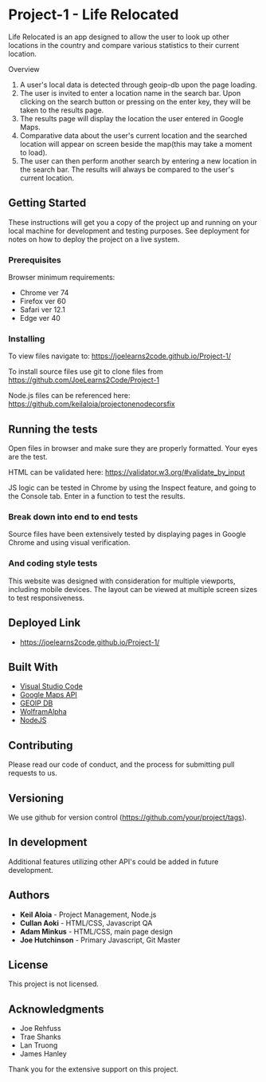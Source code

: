 # Project-1 - Life Relocated

Life Relocated is an app designed to allow the user to look up other locations in the country and compare various statistics to their current location. 


Overview
1. A user's local data is detected through geoip-db upon the page loading.
2. The user is invited to enter a location name in the search bar.  Upon clicking on the search button or pressing on the enter key, they will be taken to the results page.
3. The results page will display the location the user entered in Google Maps.
4. Comparative data about the user's current location and the searched location will appear on screen beside the map(this may take a moment to load).
5. The user can then perform another search by entering a new location in the search bar.  The results will always be compared to the user's current location.


## Getting Started

These instructions will get you a copy of the project up and running on your local machine for development and testing purposes. See deployment for notes on how to deploy the project on a live system.


### Prerequisites

Browser minimum requirements:
* Chrome ver 74
* Firefox ver 60
* Safari ver 12.1
* Edge ver 40

### Installing

To view files navigate to: https://joelearns2code.github.io/Project-1/

To install source files use git to clone files from https://github.com/JoeLearns2Code/Project-1

Node.js files can be referenced here: https://github.com/keilaloia/projectonenodecorsfix



## Running the tests

Open files in browser and make sure they are properly formatted. Your eyes are the test.

HTML can be validated here: https://validator.w3.org/#validate_by_input

JS logic can be tested in Chrome by using the Inspect feature, and going to the Console tab. Enter in a function to test the results.


### Break down into end to end tests

Source files have been extensively tested by displaying pages in Google Chrome and using visual verification.

### And coding style tests

This website was designed with consideration for multiple viewports, including mobile devices.  The layout can be viewed at multiple screen sizes to test responsiveness.

## Deployed Link

-  https://joelearns2code.github.io/Project-1/



## Built With

* [Visual Studio Code](https://code.visualstudio.com/)
* [Google Maps API](https://developers.google.com/maps/documentation/javascript/tutorial)
* [GEOIP DB](https://geoip-db.com/)
* [WolframAlpha](https://www.wolframalpha.com/)
* [NodeJS](https://nodejs.org/en/)

## Contributing

Please read our code of conduct, and the process for submitting pull requests to us.

## Versioning

We use github for version control (https://github.com/your/project/tags). 

## In development

Additional features utilizing other API's could be added in future development.

## Authors

* **Keil Aloia** - Project Management, Node.js
* **Cullan Aoki** - HTML/CSS, Javascript QA
* **Adam Minkus** - HTML/CSS, main page design
* **Joe Hutchinson** - Primary Javascript, Git Master

## License

This project is not licensed.

## Acknowledgments

* Joe Rehfuss
* Trae Shanks
* Lan Truong
* James Hanley

Thank you for the extensive support on this project.